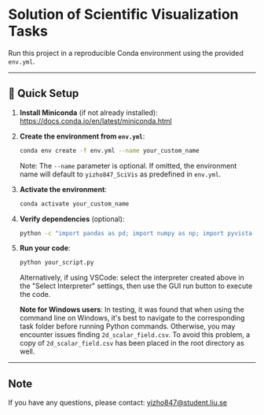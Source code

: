 # Solution of Scientific Visualization Tasks 

Run this project in a reproducible Conda environment using the provided `env.yml`.

---

## 🚀 Quick Setup

1. **Install Miniconda** (if not already installed):  
   https://docs.conda.io/en/latest/miniconda.html

2. **Create the environment from `env.yml`**:
   ```bash
   conda env create -f env.yml --name your_custom_name
   ```
   Note: The `--name` parameter is optional. If omitted, the environment name will default to `yizho847_SciVis` as predefined in `env.yml`.

3. **Activate the environment**:
   ```bash
   conda activate your_custom_name
   ```

4. **Verify dependencies** (optional):
   ```bash
   python -c "import pandas as pd; import numpy as np; import pyvista as pv; import scipy as sp; import matplotlib as mp; print('✅ All packages loaded!')"
   ```

5. **Run your code**:
   ```bash
   python your_script.py
   ```
   Alternatively, if using VSCode: select the interpreter created above in the "Select Interpreter" settings, then use the GUI run button to execute the code.

   **Note for Windows users**: In testing, it was found that when using the command line on Windows, it's best to navigate to the corresponding task folder before running Python commands. Otherwise, you may encounter issues finding `2d_scalar_field.csv`. To avoid this problem, a copy of `2d_scalar_field.csv` has been placed in the root directory as well.

---

## Note
If you have any questions, please contact: yizho847@student.liu.se